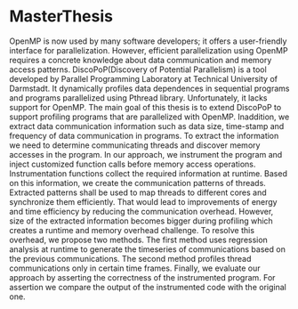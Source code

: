 # MasterThesis
OpenMP is now used by many software developers; it offers a  user-friendly interface for parallelization. However, efficient  parallelization using OpenMP requires a concrete knowledge about data  communication and memory access patterns. DiscoPoP(Discovery of  Potential Parallelism) is a tool developed by Parallel Programming  Laboratory at Technical University of Darmstadt. It dynamically profiles  data dependences in sequential programs and programs parallelized using  Pthread library. Unfortunately, it lacks support for OpenMP. The main  goal of this thesis is to extend DiscoPoP to support profiling programs  that are parallelized with OpenMP. Inaddition, we extract data  communication information such as data size, time-stamp and frequency of  data communication in programs. To extract the information we need to  determine communicating threads and discover memory accesses in the  program. In our approach, we instrument the program and inject  customized function calls before memory access operations.  Instrumentation functions collect the required information at runtime.  Based on this information, we create the communication patterns of  threads. Extracted patterns shall be used to map threads to different  cores and synchronize them efficiently. That would lead to improvements  of energy and time efficiency by reducing the communication overhead.  However, size of the extracted information becomes bigger during  profiling which creates a runtime and memory overhead challenge. To  resolve this overhead, we propose two methods. The first method uses  regression analysis at runtime to generate the timeseries of  communications based on the previous communications. The second method  profiles thread communications only in certain time frames. Finally, we  evaluate our approach by asserting the correctness of the instrumented  program. For assertion we compare the output of the instrumented code  with the original one.
